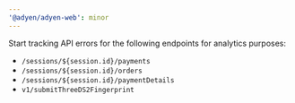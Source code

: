 ```yaml
---
'@adyen/adyen-web': minor
---
```


Start tracking API errors for the following endpoints for analytics purposes:
- `/sessions/${session.id}/payments`
- `/sessions/${session.id}/orders`
- `/sessions/${session.id}/paymentDetails`
- `v1/submitThreeDS2Fingerprint`